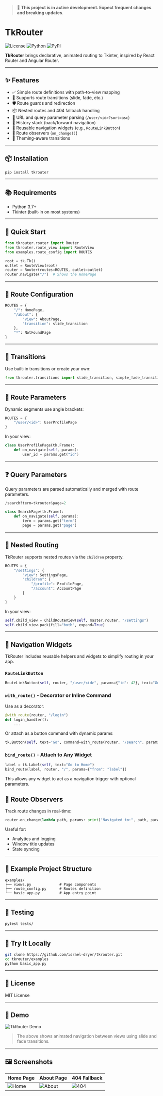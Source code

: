 > 🚧 **This project is in active development. Expect frequent changes and breaking updates.**
>
# TkRouter

[![License](https://img.shields.io/badge/license-MIT-blue.svg)](LICENSE)
[![Python](https://img.shields.io/badge/python-3.7+-blue.svg)](https://www.python.org/)
[![PyPI](https://img.shields.io/pypi/v/tkrouter.svg)](https://pypi.org/project/tkrouter/)

**TkRouter** brings declarative, animated routing to Tkinter, inspired by React Router and Angular Router.

---

## ✨ Features

- ✅ Simple route definitions with path-to-view mapping
- 🔁 Supports route transitions (slide, fade, etc.)
- 🛡️ Route guards and redirection
- 📦 Nested routes and 404 fallback handling
- 📜 URL and query parameter parsing (`/user/<id>?sort=asc`)
- 🧠 History stack (back/forward navigation)
- 🔗 Reusable navigation widgets (e.g., `RouteLinkButton`)
- 🧭 Route observers (`on_change()`)
- 🎨 Theming-aware transitions

---

## 📦 Installation

```bash
pip install tkrouter
```

---

## 📚 Requirements

- Python 3.7+
- Tkinter (built-in on most systems)

---

## 🚀 Quick Start

```python
from tkrouter.router import Router
from tkrouter.route_view import RouteView
from examples.route_config import ROUTES

root = tk.Tk()
outlet = RouteView(root)
router = Router(routes=ROUTES, outlet=outlet)
router.navigate("/")  # Shows the HomePage
```

---

## 📁 Route Configuration

```python
ROUTES = {
    "/": HomePage,
    "/about": {
        "view": AboutPage,
        "transition": slide_transition
    },
    "*": NotFoundPage
}
```

---

## 🔧 Transitions

Use built-in transitions or create your own:

```python
from tkrouter.transitions import slide_transition, simple_fade_transition
```

---

## 🔣 Route Parameters

Dynamic segments use angle brackets:

```python
ROUTES = {
    "/user/<id>": UserProfilePage
}
```

In your view:

```python
class UserProfilePage(tk.Frame):
    def on_navigate(self, params):
        user_id = params.get("id")
```

---

## ❓ Query Parameters

Query parameters are parsed automatically and merged with route parameters.

```python
/search?term=tkrouter&page=2
```

```python
class SearchPage(tk.Frame):
    def on_navigate(self, params):
        term = params.get("term")
        page = params.get("page")
```

---

## 🌲 Nested Routing

TkRouter supports nested routes via the `children` property.

```python
ROUTES = {
    "/settings": {
        "view": SettingsPage,
        "children": {
            "/profile": ProfilePage,
            "/account": AccountPage
        }
    }
}
```

In your view:

```python
self.child_view = ChildRouteView(self, master.router, "/settings")
self.child_view.pack(fill="both", expand=True)
```

---



## 🔗 Navigation Widgets

TkRouter includes reusable helpers and widgets to simplify routing in your app.

### `RouteLinkButton`

```python
RouteLinkButton(self, router, "/user/<id>", params={"id": 42}, text="Go to User 42")
```

### `with_route()` - Decorator or Inline Command

Use as a decorator:

```python
@with_route(router, "/login")
def login_handler():
    ...
```

Or attach as a button command with dynamic params:

```python
tk.Button(self, text="Go", command=with_route(router, "/search", params={"term": "python"}))
```

### `bind_route()` - Attach to Any Widget

```python
label = tk.Label(self, text="Go to Home")
bind_route(label, router, "/", params={"from": "label"})
```

This allows any widget to act as a navigation trigger with optional parameters.

## 🧭 Route Observers

Track route changes in real-time:

```python
router.on_change(lambda path, params: print("Navigated to:", path, params))
```

Useful for:
- Analytics and logging
- Window title updates
- State syncing

---

## 📂 Example Project Structure

```
examples/
├── views.py             # Page components
├── route_config.py      # Routes definition
└── basic_app.py         # App entry point
```

---

## 🧪 Testing

```bash
pytest tests/
```

---

## 🧪 Try It Locally

```bash
git clone https://github.com/israel-dryer/tkrouter.git
cd tkrouter/examples
python basic_app.py
```

---

## 📄 License

MIT License

---

## 🎥 Demo

![TkRouter Demo](docs/demo.gif)

> The above shows animated navigation between views using slide and fade transitions.

---

## 🖼️ Screenshots

| Home Page         | About Page        | 404 Fallback       |
|-------------------|-------------------|--------------------|
| ![Home](docs/home.png) | ![About](docs/about.png) | ![404](docs/404.png) |
